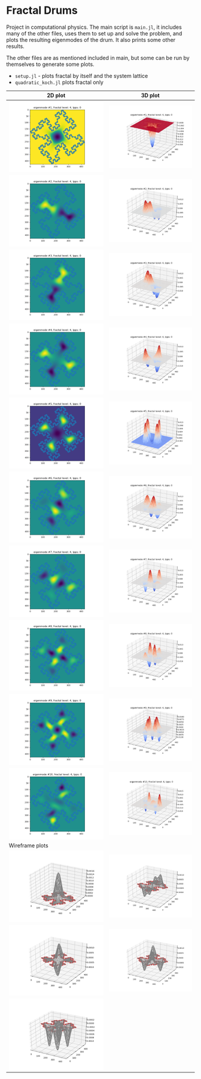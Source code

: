 # Fractal Drums

 Project in computational physics. The main script is `main.jl`, it includes many of the other files, uses them to set up and solve the problem, and plots the resulting eigenmodes of the drum. It also prints some other results. 

The other files are as mentioned included in main, but some can be run by themselves to generate some plots.
* `setup.jl` - plots fractal by itself and the system lattice
* `quadratic_koch.jl` plots fractal only

| 2D plot   | 3D plot   |
|---------- | --------- |
| ![mode1](./figs/eigenmode_2d1.png) | ![mode1](./figs/eigenmode_3d1.png) |
| ![mode1](./figs/eigenmode_2d2.png) | ![mode1](./figs/eigenmode_3d2.png) |
| ![mode1](./figs/eigenmode_2d3.png) | ![mode1](./figs/eigenmode_3d3.png) |
| ![mode1](./figs/eigenmode_2d4.png) | ![mode1](./figs/eigenmode_3d4.png) |
| ![mode1](./figs/eigenmode_2d5.png) | ![mode1](./figs/eigenmode_3d5.png) |
| ![mode1](./figs/eigenmode_2d6.png) | ![mode1](./figs/eigenmode_3d6.png) |
| ![mode1](./figs/eigenmode_2d7.png) | ![mode1](./figs/eigenmode_3d7.png) |
| ![mode1](./figs/eigenmode_2d8.png) | ![mode1](./figs/eigenmode_3d8.png) |
| ![mode1](./figs/eigenmode_2d9.png) | ![mode1](./figs/eigenmode_3d9.png) |
| ![mode1](./figs/eigenmode_2d10.png) | ![mode1](./figs/eigenmode_3d10.png) |
| Wireframe plots | |
| ![mode1](./figs/eigenmode_3d_wireframe1.png) | ![mode1](./figs/eigenmode_3d_wireframe2.png) |
| ![mode1](./figs/eigenmode_3d_wireframe3.png) | ![mode1](./figs/eigenmode_3d_wireframe4.png) |
| ![mode1](./figs/eigenmode_3d_wireframe5.png) |  |
